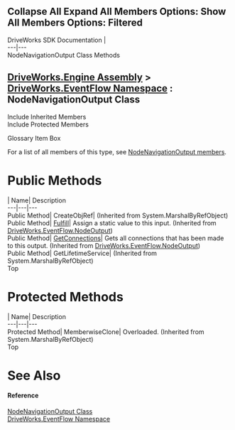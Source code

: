 Collapse All Expand All Members Options: Show All  Members Options: Filtered   
---  
DriveWorks SDK Documentation  |   
---|---  
NodeNavigationOutput Class Methods   
  
[DriveWorks.Engine Assembly](topic2156.md) > [DriveWorks.EventFlow Namespace](topic6871.md) : NodeNavigationOutput Class  
---  
  
Include Inherited Members    
Include Protected Members    


Glossary Item Box

For a list of all members of this type, see [NodeNavigationOutput members](topic7068.md).

# Public Methods

| Name| Description  
---|---|---  
Public Method| CreateObjRef|  (Inherited from System.MarshalByRefObject)  
Public Method| [Fulfill](topic7080.md)| Assign a static value to this input. (Inherited from [DriveWorks.EventFlow.NodeOutput](topic7074.md))  
Public Method| [GetConnections](topic7081.md)| Gets all connections that has been made to this output. (Inherited from [DriveWorks.EventFlow.NodeOutput](topic7074.md))  
Public Method| GetLifetimeService|  (Inherited from System.MarshalByRefObject)  
Top

# Protected Methods

| Name| Description  
---|---|---  
Protected Method| MemberwiseClone| Overloaded. (Inherited from System.MarshalByRefObject)  
Top

# See Also

#### Reference

[NodeNavigationOutput Class](topic7067.md)   
[DriveWorks.EventFlow Namespace](topic6871.md)


